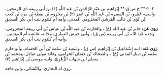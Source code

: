 ٢٠٢-** خ س ق:** إِبْرَاهِيم بن عَبْد الرَّحْمَنِ بْن عَبد اللَّهِ (١) بن أَبي ربيعة ذي الرمحين، واسمه عَمْرو، بْن المغيرة بْن عَبد اللَّهِ بْن عُمَر (٢) بْن مخزوم بْن يقظة بْن مرة بْن كعب بْن لؤي بْن غالب القرشي المخزومي المدني، وأمه أم كلثوم بنت أبي بكر الصديق.

**رَوَى عَن:** جابر بْن عَبد الله (خ) ، والحارث بْن عَبد اللَّهِ بْن عياش بْن أَبي ربيعة المخزومي، وجده عَبد الله بْن أَبي ربيعة (س ق) ، وأبي حبيش الغفاري، وخالته عائشة أم المؤمنين، وأمه أم كلثوم بنت أبي بكر الصديق.

**رَوَى عَنه:** ابنه إِسْمَاعِيل بْن إِبْرَاهِيم (س ق) ، وسَعِيد بْن سلمة بْن أَبي الحسام، وأبو حازم سلمة بْن دينار المدني (خ) ، والضحاك بْن عثمان الحزامي، وفائد مولى عبادل، ومحمد بْن مسلم ابن شهاب الزُّهْرِيّ، وابنه موسى بْن إِبْرَاهِيم (٣) .

روى له البخاري، والنَّسَائي، وابن ماجة.